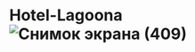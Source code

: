 # Hotel-Lagoona![Снимок экрана (409)](https://user-images.githubusercontent.com/83923244/124199193-0e725900-dadb-11eb-8e98-807d9551e177.png)
